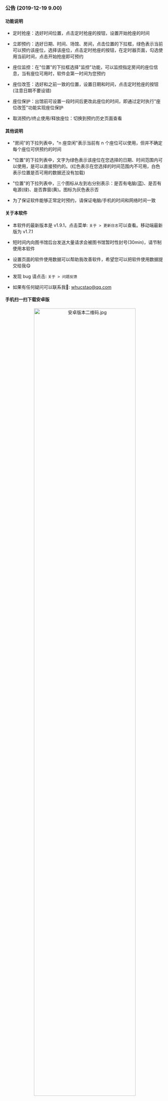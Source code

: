 ### 公告 (2019-12-19 9.00)

#### 功能说明

- 定时抢座：选好时间位置，点击定时抢座的按钮，设置开始抢座的时间

- 立即预约：选好日期、时间、场馆、房间，点击位置的下拉框，绿色表示当前可以预约该座位，选择该座位，点击定时抢座的按钮，在定时器页面，勾选使用当前时间，点击开始抢座即可预约

- 座位监控：在"位置"的下拉框选择"监控"功能，可以监控指定房间的座位信息，当有座位可用时，软件会第一时间为您预约

- 座位改签：选好和之前一致的位置，设置日期和时间，点击定时抢座的按钮(注意日期不要设错)

- 座位保护：出馆前可设置一段时间后更改此座位的时间，即通过定时执行"座位改签"功能实现座位保护

- 取消预约/终止使用/释放座位：切换到预约历史页面查看

#### 其他说明

- "房间"的下拉列表中，"n 座空闲"表示当前有 n 个座位可以使用，但并不确定每个座位可供预约的时间

- "位置"的下拉列表中，文字为绿色表示该座位在您选择的日期、时间范围内可以使用，是可以直接预约的。(红色表示在您选择的时间范围内不可用，白色表示位置是否可用的数据还没有加载)

- "位置"的下拉列表中，三个图标从左到右分别表示：是否有电脑(蓝)、是否有电源(绿)、是否靠窗(黄)。图标为灰色表示否

- 为了保证软件能够正常定时预约，请保证电脑/手机的时间和网络时间一致

#### 关于本软件

- 本软件的最新版本是 v1.9.1，点击菜单: `关于 > 更新日志`可以查看。移动端最新版为 v1.7.1

- 短时间内向图书馆后台发送大量请求会被图书馆暂时性封号(30min)，请节制使用本软件

- 设置页面的软件使用数据可以帮助我改善软件，希望您可以把软件使用数据提交给我😋

- 发现 bug 请点击: `关于 > 问题反馈`

- 如果有任何疑问可以联系我📧: whucstao@qq.com

#### 手机扫一扫下载安卓版

<p align="center"><img alt="安卓版本二维码.jpg" src="http://home.cs-tao.cc/github-content/contents/github/whu-library-seat/user-validation/last-android.png" width="80%" height="80%"></p>

#### 欢迎打赏，金额随意~

<p align="center"><img alt="支付宝二维码.jpg" src="https://home.cs-tao.cc/blog/img/alipayimg.jpg" width="80%" height="80%"><br/><span style="color:rgb(0, 204, 0)">支付宝扫一扫</span></p>

<p align="center"><img alt="微信二维码.jpg" src="https://home.cs-tao.cc/blog/img/wechatimg.jpg" width="80%" height="80%"><br/><span style="color:rgb(0, 204, 0)">微信扫一扫</span></p>

#### 祝您使用愉快，学习进步😉
